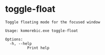 # toggle-float

```
Toggle floating mode for the focused window

Usage: komorebic.exe toggle-float

Options:
  -h, --help
          Print help

```
